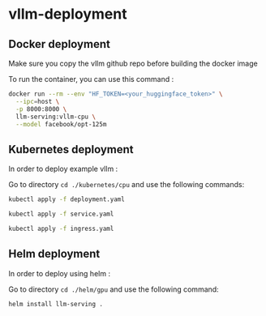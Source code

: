 # vllm-deployment

## Docker deployment

Make sure you copy the vllm github repo before building the docker image

To run the container, you can use this command :

```bash
docker run --rm --env "HF_TOKEN=<your_huggingface_token>" \
  --ipc=host \
  -p 8000:8000 \
  llm-serving:vllm-cpu \
  --model facebook/opt-125m
```


## Kubernetes deployment
In order to deploy example vllm :

Go to directory `cd ./kubernetes/cpu` and use the following commands:

```bash
kubectl apply -f deployment.yaml
```

```bash
kubectl apply -f service.yaml
```

```bash
kubectl apply -f ingress.yaml
```


## Helm deployment
In order to deploy using helm :

Go to directory `cd ./helm/gpu` and use the following command:

```bash
helm install llm-serving .
```
